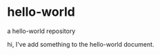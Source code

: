 hello-world
===========

a hello-world repository

hi, I've add something to the hello-world document.
